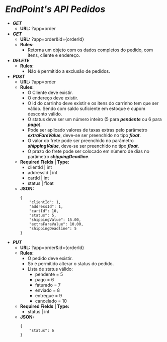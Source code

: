 # *EndPoint's API Pedidos*
- ***GET***
    - **URL:** ?app=order
- ***GET***
    - **URL:** ?app=order&id={orderId}
    - **Rules:**
        - Retorna um objeto com os dados completos do pedido, com itens, cliente e endereço.
- ***DELETE***
    - **Rules:**
        - Não é permitido a exclusão de pedidos.
- ***POST***
    - **URL:** ?app=order
    - **Rules:**
        - O Cliente deve existir.
        - O endereço deve existir.
        - O id do carrinho deve existir e os itens do carrinho tem que ser válido. Sendo com saldo suficiente em estoque e cupom desconto válido.
        - O status deve ser um número inteiro (5 para ***pendente*** ou 6 para ***pago***).
        - Pode ser aplicado valores de taxas extras pelo parâmetro ***extraFareValue***, deve-se ser preenchido no tipo ***float***.
        - O valor do frete pode ser preenchido no parâmetro ***shippingValue***, deve-se ser preenchido no tipo ***float***.
        - O prazo do frete pode ser colocado em número de dias no parâmetro ***shippingDeadline***.
    - **Required Fields | Type:**
        - clientId | int
        - addressId | int
        - cartId | int
        - status | float
    - **JSON:**
        ````
        {
            "clientId": 1,
            "addressId": 1,
            "cartId": 10,
            "status": 5,
            "shippingValue": 15.00,
            "extraFareValue": 10.00,
            "shippingDeadline": 5
        }
        ````
- ***PUT***
    - **URL:** ?app=order&id={orderId}
    - **Rules:**
        - O pedido deve existir.
        - Só é permitido alterar o status do pedido.
        - Lista de status válido:
            - pendente = 5
            - pago = 6
            - faturado = 7
            - enviado = 8
            - entregue = 9
            - cancelado = 10
    - **Required Fields | Type:**
        - status | int
    - **JSON:**
        ````
        {
            "status": 6
        }
        ````